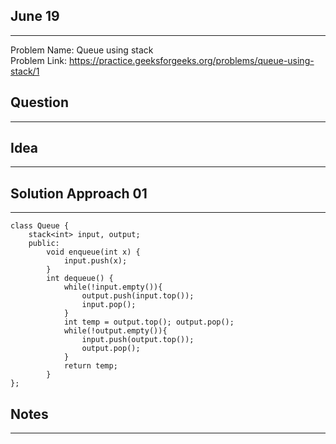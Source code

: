 ## June 19
---------
Problem Name: Queue using stack <br>
Problem Link: https://practice.geeksforgeeks.org/problems/queue-using-stack/1

## Question
-----------

## Idea
-------

## Solution Approach 01
-----------------------
```
class Queue {
    stack<int> input, output;
    public:
        void enqueue(int x) {
            input.push(x);
        }
        int dequeue() {
            while(!input.empty()){
                output.push(input.top());
                input.pop();
            }
            int temp = output.top(); output.pop();
            while(!output.empty()){
                input.push(output.top());
                output.pop();
            }
            return temp;
        }
};
```

## Notes
--------